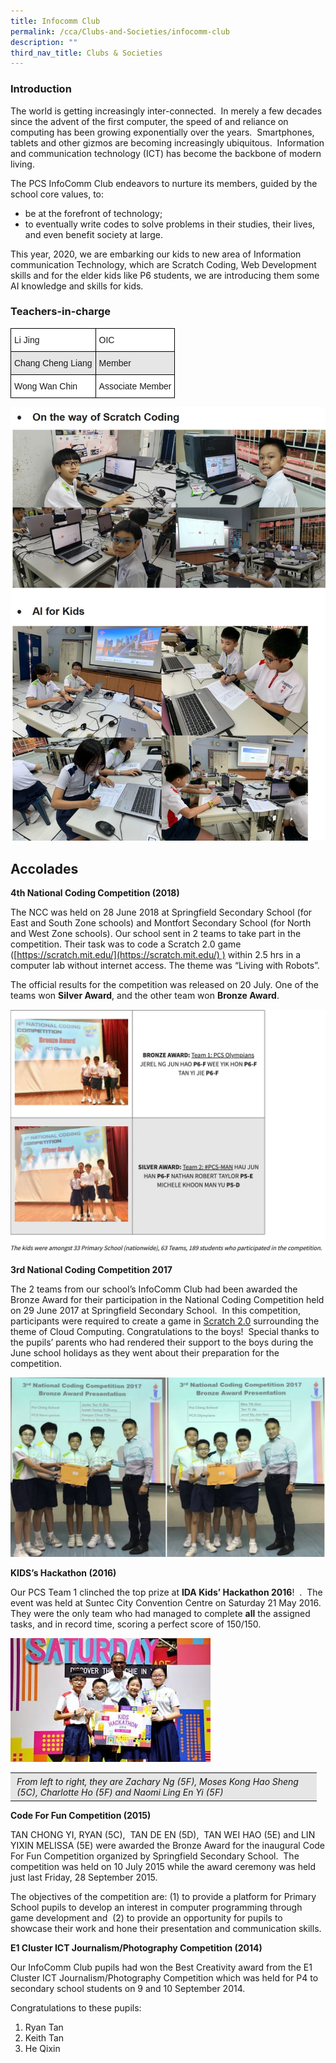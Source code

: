```yaml
---
title: Infocomm Club
permalink: /cca/Clubs-and-Societies/infocomm-club
description: ""
third_nav_title: Clubs & Societies
---
```

### Introduction

The world is getting increasingly inter-connected.  In merely a few decades since the advent of the first computer, the speed of and reliance on computing has been growing exponentially over the years.  Smartphones, tablets and other gizmos are becoming increasingly ubiquitous.  Information and communication technology (ICT) has become the backbone of modern living.

The PCS InfoComm Club endeavors to nurture its members, guided by the school core values, to:

*   be at the forefront of technology;
*   to eventually write codes to solve problems in their studies, their lives, and even benefit society at large.

This year, 2020, we are embarking our kids to new area of Information communication Technology, which are Scratch Coding, Web Development skills and for the elder kids like P6 students, we are introducing them some AI knowledge and skills for kids.

### Teachers-in-charge

<style type="text/css">
.tg  {border-collapse:collapse;border-spacing:0;}
.tg td{border-color:black;border-style:solid;border-width:1px;font-family:Arial, sans-serif;font-size:14px;
  overflow:hidden;padding:10px 5px;word-break:normal;}
.tg th{border-color:black;border-style:solid;border-width:1px;font-family:Arial, sans-serif;font-size:14px;
  font-weight:normal;overflow:hidden;padding:10px 5px;word-break:normal;}
.tg .tg-bsu7{background-color:#E6E6E6;text-align:left;vertical-align:middle}
.tg .tg-zr06{background-color:#FFF;text-align:left;vertical-align:middle}
</style>
<table class="tg">
<thead>
  <tr>
    <th class="tg-zr06">Li Jing</th>
    <th class="tg-zr06">OIC</th>
  </tr>
</thead>
<tbody>
  <tr>
    <td class="tg-bsu7">Chang Cheng Liang</td>
    <td class="tg-bsu7">Member</td>
  </tr>
  <tr>
    <td class="tg-zr06">Wong Wan Chin</td>
    <td class="tg-zr06">Associate Member</td>
  </tr>
</tbody>
</table>

![](/images/ICT-Club2020.jpg)

Accolades
---------

**4th National Coding Competition (2018)**

The NCC was held on 28 June 2018 at Springfield Secondary School (for East and South Zone schools) and Montfort Secondary School (for North and West Zone schools). Our school sent in 2 teams to take part in the competition. Their task was to code a Scratch 2.0 game ([https://scratch.mit.edu/](https://scratch.mit.edu/) ) within 2.5 hrs in a computer lab without internet access. The theme was “Living with Robots”.

The official results for the competition was released on 20 July. One of the teams won **Silver Award**, and the other team won **Bronze Award**.

![](/images/ICT1.png)

**3rd National Coding Competition 2017**

The 2 teams from our school’s InfoComm Club had been awarded the Bronze Award for their participation in the National Coding Competition held on 29 June 2017 at Springfield Secondary School.  In this competition, participants were required to create a game in [Scratch 2.0](https://wiki.scratch.mit.edu/wiki/Scratch_2.0) surrounding the theme of Cloud Computing. Congratulations to the boys!  Special thanks to the pupils’ parents who had rendered their support to the boys during the June school holidays as they went about their preparation for the competition.

![](/images/ICT2.png)

**KIDS’s Hackathon (2016)**

Our PCS Team 1 clinched the top prize at **IDA Kids’ Hackathon 2016**!  .  The event was held at Suntec City Convention Centre on Saturday 21 May 2016.  They were the only team who had managed to complete **all** the assigned tasks, and in record time, scoring a perfect score of 150/150.

![](/images/IDA-Kids-Hackathon-2016.jpg)
<table style="box-sizing: inherit; border-collapse: collapse; border-spacing: 0px; max-width: 100%; width: 489.899px;"><tbody style="box-sizing: inherit;"><tr style="box-sizing: inherit; background: rgb(230, 230, 230);"><td style="box-sizing: inherit; padding: 5px 10px; width: 494.899px;"><em style="box-sizing: inherit;">From left to right, they are Zachary Ng (5F), Moses Kong Hao Sheng (5C), Charlotte Ho (5F) and Naomi Ling En Yi (5F)</em></td></tr></tbody></table>


**Code For Fun Competition (2015)**

TAN CHONG YI, RYAN (5C),  TAN DE EN (5D),  TAN WEI HAO (5E) and LIN YIXIN MELISSA (5E) were awarded the Bronze Award for the inaugural Code For Fun Competition organized by Springfield Secondary School.  The competition was held on 10 July 2015 while the award ceremony was held just last Friday, 28 September 2015.

The objectives of the competition are: (1) to provide a platform for Primary School pupils to develop an interest in computer programming through game development and  (2) to provide an opportunity for pupils to showcase their work and hone their presentation and communication skills.

**E1 Cluster ICT Journalism/Photography Competition (2014)**

Our InfoComm Club pupils had won the Best Creativity award from the E1 Cluster ICT Journalism/Photography Competition which was held for P4 to secondary school students on 9 and 10 September 2014.

Congratulations to these pupils:

1.  Ryan Tan
2.  Keith Tan
3.  He Qixin